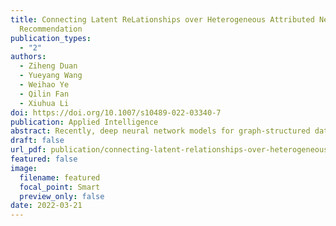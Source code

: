 ```yaml
---
title: Connecting Latent ReLationships over Heterogeneous Attributed Network for
  Recommendation
publication_types:
  - "2"
authors:
  - Ziheng Duan
  - Yueyang Wang
  - Weihao Ye
  - Qilin Fan
  - Xiuhua Li
doi: https://doi.org/10.1007/s10489-022-03340-7
publication: Applied Intelligence
abstract: Recently, deep neural network models for graph-structured data have been demonstrating to be influential in recommendation systems. Graph Neural Network (GNN), which can generate high-quality embeddings by capturing graph-structured information, is convenient for the recommendation. However, most existing GNN models mainly focus on the homogeneous graph. They cannot characterize heterogeneous and complex data in the recommendation system. Meanwhile, it is challenging to develop effective methods to mine the heterogeneity and latent correlations in the graph. In this paper, we adopt Heterogeneous Attributed Network (HAN), which involves different node types as well as rich node attributes, to model data in the recommendation system. Furthermore, we propose a novel graph neural network-based model to deal with HAN for Recommendation, called HANRec. In particular, we design a component connecting potential neighbors to explore the influence between neighbors and provide two different strategies with the attention mechanism to aggregate neighbors' information. The experimental results on two real-world datasets prove that HANRec outperforms other state-of-the-art methods.
draft: false
url_pdf: publication/connecting-latent-relationships-over-heterogeneous-attributed-network-for-recommendation/Duan2022_Article_ConnectingLatentRelationshipsO.pdf
featured: false
image:
  filename: featured
  focal_point: Smart
  preview_only: false
date: 2022-03-21
---
```


